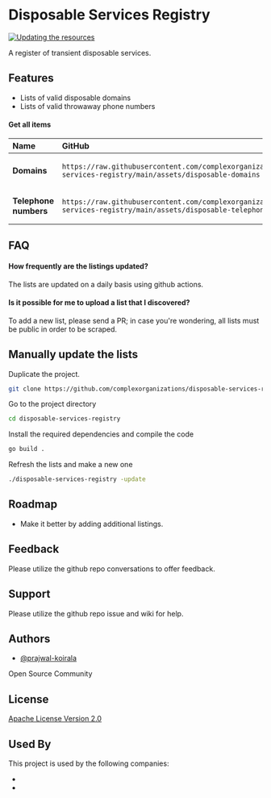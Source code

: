 # Disposable Services Registry

[![Updating the resources](https://github.com/complexorganizations/disposable-services-registry/actions/workflows/auto-update.yml/badge.svg)](https://github.com/complexorganizations/disposable-services-registry/actions/workflows/auto-update.yml)

A register of transient disposable services.

## Features

- Lists of valid disposable domains
- Lists of valid throwaway phone numbers

#### Get all items

| Name | GitHub | GitLab |
| :--- |  :---- | :----- |
| **Domains** | `https://raw.githubusercontent.com/complexorganizations/disposable-services-registry/main/assets/disposable-domains` | `https://gitlab.com/prajwal-koirala/disposable-services-registry/-/raw/main/assets/disposable-domains` |
|  **Telephone numbers** | `https://raw.githubusercontent.com/complexorganizations/disposable-services-registry/main/assets/disposable-telephone-numbers` | `https://gitlab.com/prajwal-koirala/disposable-services-registry/-/raw/main/assets/disposable-telephone-numbers` |


## FAQ

#### How frequently are the listings updated?

The lists are updated on a daily basis using github actions.

#### Is it possible for me to upload a list that I discovered?

To add a new list, please send a PR; in case you're wondering, all lists must be public in order to be scraped.

## Manually update the lists

Duplicate the project.

```bash
git clone https://github.com/complexorganizations/disposable-services-registry
```

Go to the project directory

```bash
cd disposable-services-registry
```

Install the required dependencies and compile the code

```bash
go build .
```

Refresh the lists and make a new one

```bash
./disposable-services-registry -update
```


## Roadmap

- Make it better by adding additional listings.


## Feedback

Please utilize the github repo conversations to offer feedback.


## Support

Please utilize the github repo issue and wiki for help.


## Authors

- [@prajwal-koirala](https://github.com/prajwal-koirala)

Open Source Community


## License

[Apache License Version 2.0](https://raw.githubusercontent.com/complexorganizations/disposable-services-registry/main/.github/license)


## Used By

This project is used by the following companies:

-
-
